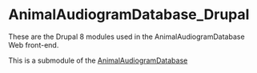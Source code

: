 # AnimalAudiogramDatabase_Drupal
These are the Drupal 8 modules used in the AnimalAudiogramDatabase Web front-end.

This is a submodule of the [AnimalAudiogramDatabase](https://github.com/MfN-Berlin/AnimalAudiogramDatabase)
